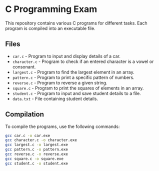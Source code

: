 # C Programming Exam

This repository contains various C programs for different tasks. Each program is compiled into an executable file.

## Files

- `car.c` - Program to input and display details of a car.
- `character.c` - Program to check if an entered character is a vowel or consonant.
- `largest.c` - Program to find the largest element in an array.
- `pattern.c` - Program to print a specific pattern of numbers.
- `reverse.c` - Program to reverse a given string.
- `square.c` - Program to print the squares of elements in an array.
- `student.c` - Program to input and save student details to a file.
- `data.txt` - File containing student details.

## Compilation

To compile the programs, use the following commands:

```sh
gcc car.c -o car.exe
gcc character.c -o character.exe
gcc largest.c -o largest.exe
gcc pattern.c -o pattern.exe
gcc reverse.c -o reverse.exe
gcc square.c -o square.exe
gcc student.c -o student.exe